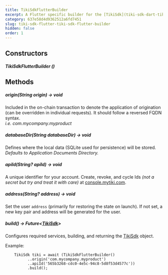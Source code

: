 ```yaml
---
title: TikiSdkFlutterBuilder
excerpt: A Flutter specific builder for the [TikiSdk](tiki-sdk-dart-tiki-sdk) object
category: 637e58d4d9362512a6fd7451
slug: tiki-sdk-flutter-tiki-sdk-flutter-builder
hidden: false
order: 1
---
```


## Constructors

##### TikiSdkFlutterBuilder ()

## Methods

##### origin(String origin) &#8594; void
Included in the on-chain transaction to denote the application of origination (can be overridden in individual requests). It should follow a reversed FQDN syntax.  
_i.e. com.mycompany.myproduct_

##### databaseDir(String databaseDir) &#8594; void
Defines where the local data (SQLite used for persistence) will be stored.  
_Defaults to Application Documents Directory._

##### apiId(String? apiId) &#8594; void
A unique identifier for your account. Create, revoke, and cycle Ids _(not a secret but try and treat it with care)_ at [console.mytiki.com](https://console.mytiki.com).

##### address(String? address) &#8594; void
Set the user `address` (primarily for restoring the state on launch). If not set, a new key pair and address will be generated for the user.

##### build() &#8594; Future&lt;[TikiSdk](tiki-sdk-dart-tiki-sdk)>
Configures required services, building, and returning the [TikiSdk]() object.

Example:
```
    TikiSdk tiki = await (TikiSdkFlutterBuilder()
          ..origin('com.mycompany.myproduct')
          ..apiId('565b3268-cdc0-4e5c-94c8-5d8f53d4577c'))
          .build();
```

















